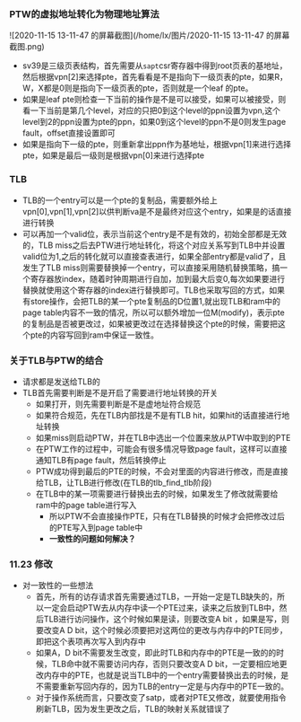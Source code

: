 ### PTW的虚拟地址转化为物理地址算法

![2020-11-15 13-11-47 的屏幕截图](/home/lx/图片/2020-11-15 13-11-47 的屏幕截图.png)

+ sv39是三级页表结构，首先需要从`sapt`csr寄存器中得到root页表的基地址，然后根据vpn[2]来选择pte，首先看看是不是指向下一级页表的pte，如果R，W，X都是0则是指向下一级页表的pte，否则就是一个leaf 的pte。
+ 如果是leaf pte则检查一下当前的操作是不是可以接受，如果可以被接受，则看一下当前是第几个level，对应的只把0到这个level的ppn设置为vpn,这个level到2的ppn设置为pte的ppn，如果0到这个level的ppn不是0则发生page fault，offset直接设置即可
+ 如果是指向下一级的pte，则重新拿出ppn作为基地址，根据vpn[1]来进行选择pte，如果是最后一级则是根据vpn[0]来进行选择pte

### TLB

+ TLB的一个entry可以是一个pte的复制品，需要额外给上vpn[0],vpn[1],vpn[2]以供判断va是不是最终对应这个entry，如果是的话直接进行转换
+ 可以再加一个valid位，表示当前这个entry是不是有效的，初始全部都是无效的，TLB miss之后去PTW进行地址转化，将这个对应关系写到TLB中并设置valid位为1,之后的转化就可以直接查表进行，如果全部entry都是valid了，且发生了TLB miss则需要替换掉一个entry，可以直接采用随机替换策略，搞一个寄存器放index，随着时钟周期进行自加，加到最大后变0,每次如果要进行替换就使用这个寄存器的index进行替换即可。TLB也采取写回的方式，如果有store操作，会把TLB的某一个pte复制品的D位置1,就出现TLB和ram中的page table内容不一致的情况，所以可以额外增加一位M(modify)，表示pte的复制品是否被更改过，如果被更改过在选择替换这个pte的时候，需要把这个pte的内容写回到ram中保证一致性。



### 关于TLB与PTW的结合

+ 请求都是发送给TLB的
+ TLB首先需要判断是不是开启了需要进行地址转换的开关
  + 如果打开，则先需要判断是不是虚地址符合规范
  + 如果符合规范，先在TLB内部找是不是有TLB hit，如果hit的话直接进行地址转换
  + 如果miss则启动PTW，并在TLB中选出一个位置来放从PTW中取到的PTE
  + 在PTW工作的过程中，可能会有很多情况导致page fault，这样可以直接通知TLB有page fault，然后转换停止
  + PTW成功得到最后的PTE的时候，不会对里面的内容进行修改，而是直接给TLB，让TLB进行修改(在TLB的tlb_find_tlb阶段)
  + 在TLB中的某一项需要进行替换出去的时候，如果发生了修改就需要给ram中的page table进行写入
    + 所以PTW不会直接操作PTE，只有在TLB替换的时候才会把修改过后的PTE写入到page table中
    + **一致性的问题如何解决？**



### 11.23 修改

+ 对一致性的一些想法
  + 首先，所有的访存请求首先需要通过TLB，一开始一定是TLB缺失的，所以一定会启动PTW去从内存中读一个PTE过来，读来之后放到TLB中，然后TLB进行访问操作，这个时候如果是读，则要改变A bit ，如果是写，则要改变A D bit，这个时候必须要把对这两位的更改与内存中的PTE同步，即把这个表项再次写入到内存中
  + 如果A，D bit不需要发生改变，即此时TLB和内存中的PTE是一致的的时候，TLB命中就不需要访问内存，否则只要改变A D bit，一定要相应地更改内存中的PTE，也就是说当TLB中的一个entry需要替换出去的时候，是不需要重新写回内存的，因为TLB的entry一定是与内存中的PTE一致的。
  + 对于操作系统而言，只要改变了satp，或者对PTE又修改，就要使用指令刷新TLB，因为发生更改之后，TLB的映射关系就错误了